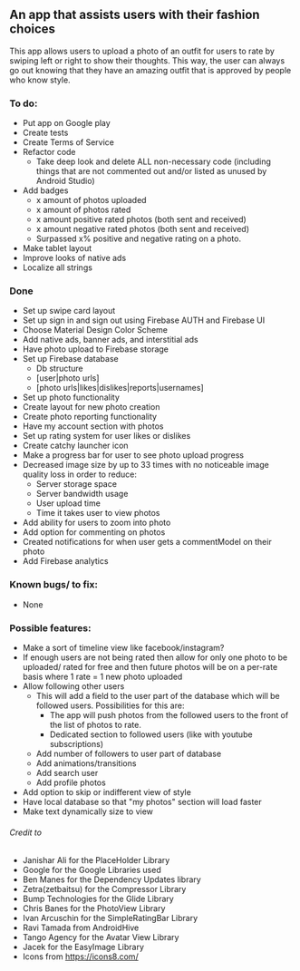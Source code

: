 ## An app that assists users with their fashion choices

This app allows users to upload a photo of an outfit for users to rate by swiping left or right to show their thoughts. This way, the user can always go out knowing that they have an amazing outfit that is approved by people who know style.

### To do:
 * Put app on Google play
 * Create tests
 * Create Terms of Service
 * Refactor code
     * Take deep look and delete ALL non-necessary code (including things that are not commented out and/or listed as unused by Android Studio)
* Add badges
     * x amount of photos uploaded
     * x amount of photos rated
     * x amount positive rated photos (both sent and received)
     * x amount negative rated photos (both sent and received)
     * Surpassed x% positive and negative rating on a photo.
* Make tablet layout
* Improve looks of native ads
* Localize all strings

### Done
 * Set up swipe card layout
 * Set up sign in and sign out using Firebase AUTH and Firebase UI
 * Choose Material Design Color Scheme
 * Add native ads, banner ads, and interstitial ads
 * Have photo upload to Firebase storage
 * Set up Firebase database
   * Db structure
    * [user|photo urls]
    * [photo urls|likes|dislikes|reports|usernames]
 * Set up photo functionality
 * Create layout for new photo creation
 * Create photo reporting functionality
 * Have my account section with photos
 * Set up rating system for user likes or dislikes
 * Create catchy launcher icon
 * Make a progress bar for user to see photo upload progress
 * Decreased image size by up to 33 times with no noticeable image quality loss in order to reduce:
     * Server storage space
     * Server bandwidth usage
     * User upload time
     * Time it takes user to view photos
 * Add ability for users to zoom into photo
 * Add option for commenting on photos
 * Created notifications for when user gets a commentModel on their photo
  * Add Firebase analytics

### Known bugs/ to fix:
   * None



### Possible features:
* Make a sort of timeline view like facebook/instagram?
* If enough users are not being rated then allow for only one photo to be uploaded/ rated for free and then future photos will be on a per-rate basis where 1 rate = 1 new photo uploaded
* Allow following other users
   * This will add a field to the user part of the database which will be followed users. Possibilities for this are:
     * The app will push photos from the followed users to the front of the list of photos to rate.
     * Dedicated section to followed users (like with youtube subscriptions)
   * Add number of followers to user part of database
   * Add animations/transitions
   * Add search user
   * Add profile photos
 * Add option to skip or indifferent view of style
 * Have local database so that "my photos" section will load faster
 * Make text dynamically size to view



###### Credit to

* Janishar Ali for the PlaceHolder Library
* Google for the Google Libraries used
* Ben Manes for the Dependency Updates library
* Zetra(zetbaitsu) for the Compressor Library
* Bump Technologies for the Glide Library
* Chris Banes for the PhotoView Library
* Ivan Arcuschin for the SimpleRatingBar Library
* Ravi Tamada from AndroidHive
* Tango Agency for the Avatar View Library
* Jacek for the EasyImage Library
* Icons from https://icons8.com/
